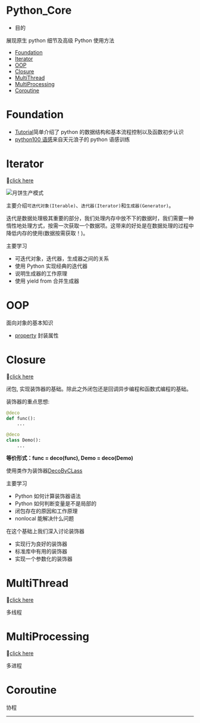 # Python_Core

-   目的

展现原生 python 细节及高级 Python 使用方法

<!-- vim-markdown-toc GFM -->

-   [Foundation](#foundation)
-   [Iterator](#iterator)
-   [OOP](#oop)
-   [Closure](#closure)
-   [MultiThread](#multithread)
-   [MultiProcessing](#multiprocessing)
-   [Coroutine](#coroutine)

<!-- vim-markdown-toc -->

# Foundation

-   [Tutorial][tutorial]简单介绍了 python 的数据结构和基本流程控制以及函数初步认识
-   [python100 语感][python100]来自天元浪子的 python 语感训练

# Iterator

:rocket:[click here](/Iterator)

![月饼生产模式](https://i.loli.net/2021/01/11/YOMc7pdIgTablqX.gif)

主要介绍`可迭代对象(Iterable)`、`迭代器(Iterator)`和`生成器(Generator)`。

迭代是数据处理极其重要的部分，我们处理内存中放不下的数据时，我们需要一种惰性地处理方式，按需一次获取一个数据项。这带来的好处是在数据处理的过程中降低内存的使用(数据按需获取！)。

主要学习

-   可迭代对象，迭代器，生成器之间的关系
-   使用 Python 实现经典的迭代器
-   说明生成器的工作原理
-   使用 yield from 合并生成器

# OOP

面向对象的基本知识

-   [property](./OOP/property.py) 封装属性

# Closure

:rocket:[click here](./Closure)

闭包, 实现装饰器的基础。除此之外闭包还是回调异步编程和函数式编程的基础。

装饰器的重点思想:

```python
@deco
def func():
    ...

@deco
class Demo():
    ...
```

**等价形式：func = deco(func), Demo = deco(Demo)**

使用类作为装饰器[DecoByCLass](./Closure/DecoByClass.py)

主要学习

-   Python 如何计算装饰器语法
-   Python 如何判断变量是不是局部的
-   闭包存在的原因和工作原理
-   nonlocal 能解决什么问题

在这个基础上我们深入讨论装饰器

-   实现行为良好的装饰器
-   标准库中有用的装饰器
-   实现一个参数化的装饰器

# MultiThread

:rocket:[click here](./MultiThread)

多线程

# MultiProcessing

:rocket:[click here]()

多进程

# Coroutine

协程

---

[tutorial]: https://nbviewer.jupyter.org/github/codebysandwich/Python_Core/blob/master/Foundation/Tutorial.ipynb
[python100]: https://github.com/codebysandwich/Python_Core/blob/master/Foundation/python100%E8%AF%AD%E6%84%9F.md
